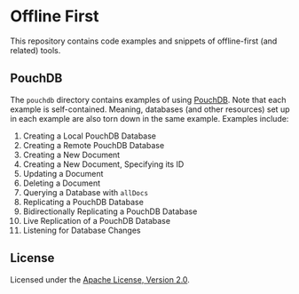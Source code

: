 # Offline First

This repository contains code examples and snippets of offline-first (and related) tools.

## PouchDB

The `pouchdb` directory contains examples of using [PouchDB](http://pouchdb.com/). Note that each example is self-contained. Meaning, databases (and other resources) set up in each example are also torn down in the same example. Examples include:

1. Creating a Local PouchDB Database
2. Creating a Remote PouchDB Database
3. Creating a New Document
4. Creating a New Document, Specifying its ID
5. Updating a Document
6. Deleting a Document
7. Querying a Database with `allDocs`
8. Replicating a PouchDB Database
9. Bidirectionally Replicating a PouchDB Database
10. Live Replication of a PouchDB Database
11. Listening for Database Changes

## License

Licensed under the [Apache License, Version 2.0](LICENSE.txt).
